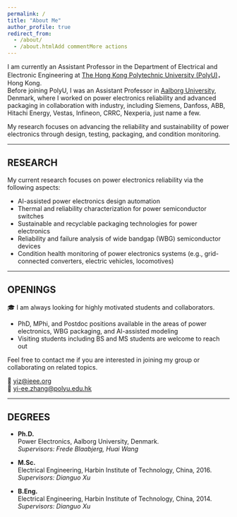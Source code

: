 ```yaml
---
permalink: /
title: "About Me"
author_profile: true
redirect_from: 
  - /about/
  - /about.htmlAdd commentMore actions
---
```


I am currently an Assistant Professor in the Department of Electrical and Electronic Engineering at [The Hong Kong Polytechnic University (PolyU)](https://www.polyu.edu.hk/eee/people/academic-staff-and-teaching-staff/dr-zhang-yi/?sc_lang=en)，Hong Kong.  
Before joining PolyU, I was an Assistant Professor in [Aalborg University](https://www.energy.aau.dk/), Denmark, where I worked on power electronics reliability and advanced packaging in collaboration with industry, including Siemens, Danfoss, ABB, Hitachi Energy, Vestas, Infineon, CRRC, Nexperia, just name a few.

My research focuses on advancing the reliability and sustainability of power electronics through design, testing, packaging, and condition monitoring. 

---

## RESEARCH

My current research focuses on power electronics reliability via the following aspects:

- AI-assisted power electronics design automation
- Thermal and reliability characterization for power semiconductor switches
- Sustainable and recyclable packaging technologies for power electronics
- Reliability and failure analysis of wide bandgap (WBG) semiconductor devices  
- Condition health monitoring of power electronics systems (e.g., grid-connected converters, electric vehicles, locomotives)

---

## OPENINGS

🎓 I am always looking for highly motivated students and collaborators.

- PhD, MPhi, and Postdoc positions available in the areas of power electronics, WBG packaging, and AI-assisted modeling
- Visiting students including BS and MS students are welcome to reach out

Feel free to contact me if you are interested in joining my group or collaborating on related topics.

📧 [yiz@ieee.org](mailto:yiz@ieee.org)  
📧 [yi-ee.zhang@polyu.edu.hk](mailto:yi-ee.zhang@polyu.edu.hk)

---

## DEGREES

- **Ph.D.**  
  Power Electronics, Aalborg University, Denmark.  
  *Supervisors: Frede Blaabjerg, Huai Wang*

- **M.Sc.**  
  Electrical Engineering, Harbin Institute of Technology, China, 2016.
  *Supervisors: Dianguo Xu*

- **B.Eng.**  
  Electrical Engineering, Harbin Institute of Technology, China, 2014.
  *Supervisors: Dianguo Xu*


